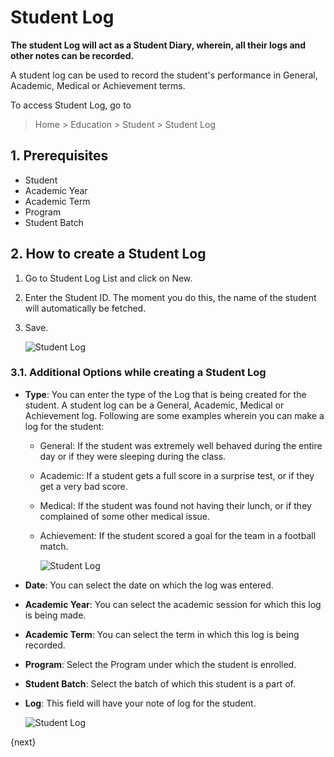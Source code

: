 <!-- add-breadcrumbs -->
# Student Log

**The student Log will act as a Student Diary, wherein, all their logs and other notes can be recorded.**

A student log can be used to record the student's performance in General, Academic, Medical or Achievement terms.

To access Student Log, go to

> Home > Education > Student > Student Log

## 1. Prerequisites

* Student
* Academic Year
* Academic Term
* Program
* Student Batch

## 2. How to create a Student Log

1. Go to Student Log List and click on New.
1. Enter the Student ID. The moment you do this, the name of the student will automatically be fetched.
1. Save.

    ![Student Log](/docs/assets/img/education/education-student-log-1.png)

### 3.1. Additional Options while creating a Student Log

* **Type**: You can enter the type of the Log that is being created for the student. A student log can be a General, Academic, Medical or Achievement log. Following are some examples wherein you can make a log for the student:

    - General: If the student was extremely well behaved during the entire day or if they were sleeping during the class.
    - Academic: If a student gets a full score in a surprise test, or if they get a very bad score.
    - Medical: If the student was found not having their lunch, or if they complained of some other medical issue.
    - Achievement: If the student scored a goal for the team in a football match.

        ![Student Log](/docs/assets/img/education/education-student-log-2.png)

* **Date**: You can select the date on which the log was entered.
* **Academic Year**: You can select the academic session for which this log is being made.
* **Academic Term**: You can select the term in which this log is being recorded.
* **Program**: Select the Program under which the student is enrolled.
* **Student Batch**: Select the batch of which this student is a part of.
* **Log**: This field will have your note of log for the student.

    ![Student Log](/docs/assets/img/education/education-student-log-3.png)

{next}
